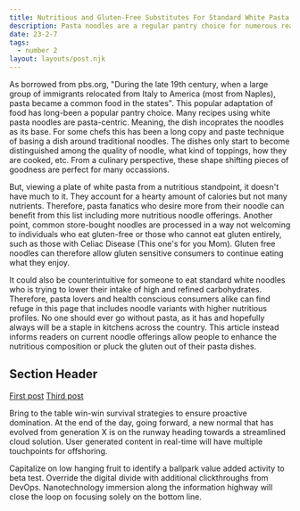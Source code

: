 ```yaml
---
title: Nutritious and Gluten-Free Substitutes For Standard White Pasta Noodles
description: Pasta noodles are a regular pantry choice for numerous reasons. These reasons may include cost-effeectivenss, easy to prepare, versatile in recipes, having a long shelf life, and tastes good. This article provides alternatives for those wanting to increase their intake of nurients or who eat gluten-free, all while providing the same food medium people enjoy; pasta!
date: 23-2-7
tags:
  - number 2
layout: layouts/post.njk
---
```



As borrowed from pbs.org, "During the late 19th century, when a large group of immigrants relocated from Italy to America (most from Naples), pasta became a common food in the states". This popular adaptation of food has long-been a popular pantry choice. Many recipes using white pasta noodles are pasta-centric. Meaning, the dish incoprates the noodles as its base. For some chefs this has been a long copy and paste technique of basing a dish around traditional noodles. The dishes only start to become distinguished among the quality of noodle, what kind of toppings, how they are cooked, etc. From a culinary perspective, these shape shifting pieces of goodness  are perfect for many occassions. 


But, viewing a plate of white pasta from a nutritious standpoint, it doesn't have much to it. They account for a hearty amount of calories but not many nutrients. Therefore, pasta fanatics who desire more from their noodle can benefit from this list including more nutritious noodle offerings. Another point, common store-bought noodles are processed in a way not welcoming to individuals who eat gluten-free or those who cannot eat gluten entirely, such as those with Celiac Disease (This one's for you Mom). Gluten free noodles can therefore allow gluten sensitive consumers to continue eating what they enjoy. 


It could also be counterintuitive for someone to eat standard white noodles who is trying to lower their intake of high and refined carbohydrates. Therefore, pasta lovers and health conscious consumers alike can find refuge in this page that includes noodle variants with higher nutritious profiles. No one should ever go without pasta, as it has and hopefully always will be a  staple in kitchens across the country. This article instead informs readers on current noodle offerings allow people to enhance the nutritious composition or pluck the gluten out of their pasta dishes. 



## Section Header

<a href="{{ '/posts/firstpost/' | url }}">First post</a>
<a href="{{ '/posts/thirdpost/' | url }}">Third post</a>

Bring to the table win-win survival strategies to ensure proactive domination. At the end of the day, going forward, a new normal that has evolved from generation X is on the runway heading towards a streamlined cloud solution. User generated content in real-time will have multiple touchpoints for offshoring.

Capitalize on low hanging fruit to identify a ballpark value added activity to beta test. Override the digital divide with additional clickthroughs from DevOps. Nanotechnology immersion along the information highway will close the loop on focusing solely on the bottom line.
